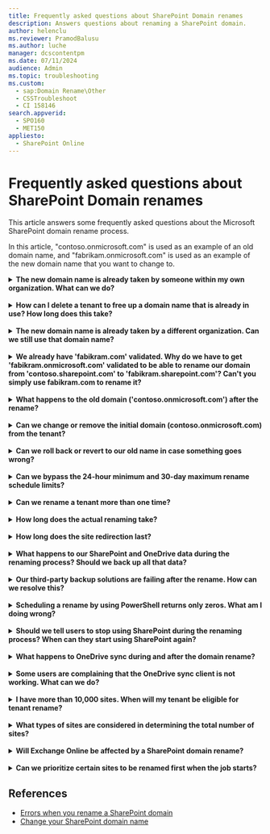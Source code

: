 ```yaml
---
title: Frequently asked questions about SharePoint Domain renames
description: Answers questions about renaming a SharePoint domain.
author: helenclu
ms.reviewer: PramodBalusu
ms.author: luche
manager: dcscontentpm
ms.date: 07/11/2024
audience: Admin
ms.topic: troubleshooting
ms.custom: 
  - sap:Domain Rename\Other
  - CSSTroubleshoot
  - CI 158146
search.appverid: 
  - SPO160
  - MET150
appliesto: 
  - SharePoint Online
---
```


# Frequently asked questions about SharePoint Domain renames

This article answers some frequently asked questions about the Microsoft SharePoint domain rename process.

In this article, "contoso.onmicrosoft.com" is used as an example of an old domain name, and "fabrikam.onmicrosoft.com" is used as an example of the new domain name that you want to change to.

<details>
<summary><b>The new domain name is already taken by someone within my own organization. What can we do?</b></summary>

Contact the other person to get the tenant deleted. This will free up the associated onmicrosoft domain name.

</details>
<br/>
<details>
<summary><b>How can I delete a tenant to free up a domain name that is already in use? How long does this take?</b></summary>

For instructions and more information, see [Delete a tenant](/azure/active-directory/enterprise-users/directory-delete-howto).

</details>
<br/>
<details>
<summary><b>The new domain name is already taken by a different organization. Can we still use that domain name?</b></summary>

Microsoft doesn't disclose any information about the tenant that has your desired domain name. Domains are taken on a first-come, first-served basis. You'll have to choose a different domain name.  

</details>
<br/>
<details>
<summary><b>We already have 'fabikram.com' validated. Why do we have to get 'fabikram.onmicrosoft.com' validated to be able to rename our domain from 'contoso.sharepoint.com' to 'fabikram.sharepoint.com'? Can't you simply use fabikram.com to rename it?</b></summary>

To have all the SharePoint URLs renamed from 'contoso.sharepoint.com' to 'fabrikam.sharepoint.com', you must have the 'fabikram.onmicrosoft.com' domain validated.

</details>
<br/>
<details>
<summary><b>What happens to the old domain ('contoso.onmicrosoft.com') after the rename?</b></summary>

The old domain remains tied to the tenant as the initial domain.  

</details>
<br/>
<details>
<summary><b>Can we change or remove the initial domain (contoso.onmicrosoft.com) from the tenant?</b></summary>

Currently, we don't support changing or removing the initial domain. It remains tied to the tenant.

</details>
<br/>
<details>
<summary><b>Can we roll back or revert to our old name in case something goes wrong?</b></summary>

This is currently not supported. As part of the renaming process, we make sure that any existing issues are addressed and the SharePoint domain 'contoso.sharepoint.com' is renamed to 'fabrikam.sharepoint.com' successfully.

</details>
<br/>
<details>
<summary><b>Can we bypass the 24-hour minimum and 30-day maximum rename schedule limits?</b></summary>

No, you must schedule the rename for more than 24 hours and less than 30 days from the current time.  

</details>
<br/>
<details>
<summary><b>Can we rename a tenant more than one time?</b></summary>

No, you can rename a tenant only one time. If you require an additional renaming, submit a support request by selecting [Rename a Tenant more than once](https://admin.microsoft.com/AdminPortal/?searchSolutions=Rename%20a%20SharePoint%20Tenant%20more%20than%20once). 

</details>
<br/>
<details>
<summary><b>How long does the actual renaming take?</b></summary>

It depends on the number of sites and how busy the service is at the time. An organization that has 1,000 sites usually takes one to two hours to rename. An organization that has 100,000 sites can take a few days to rename.

</details>
<br/>
<details>
<summary><b>How long does the site redirection last?</b></summary>

We haven't removed any redirected sites that were created as part of a tenant renaming. However, this may change in the future. Site redirections last for one year from the completion date of a renaming. During this period, make sure that you remove all URLs that use the old domain name.

</details>
<br/>
<details>
<summary><b>What happens to our SharePoint and OneDrive data during the renaming process? Should we back up all that data?</b></summary>

We don't make any changes to the actual data during a rename. Therefore, an additional backup isn't required.

</details>
<br/>
<details>
<summary><b>Our third-party backup solutions are failing after the rename. How can we resolve this?</b></summary>

Contact the third-party backup providers to determine whether they support the SharePoint Online Tenant rename action.

</details>
<br/>
<details>
<summary><b>Scheduling a rename by using PowerShell returns only zeros. What am I doing wrong?</b></summary>

The most common reason for this issue is that previous versions of SharePoint Online Management Shell are installed on the computer. In this case, uninstall any previous versions by running the following command: 

'Uninstall-Module Microsoft.Online.SharePoint.PowerShell -Force -AllVersions'

Then, install the latest version of the [SharePoint Online Management Shell](https://www.microsoft.com/download/details.aspx?id=35588).

</details>
<br/>
<details>
<summary><b>Should we tell users to stop using SharePoint during the renaming process? When can they start using SharePoint again?</b></summary>

The actual SharePoint Tenant rename doesn't cause business downtime. However, it can cause brief interruptions if someone is trying to access an individual SharePoint site while it's being renamed. We recommend that you take steps to minimize user activity while the rename is running.

</details>
<br/>
<details>
<summary><b>What happens to OneDrive sync during and after the domain rename?</b></summary>

During the rename, the OneDrive sync might fail for a user if the rename process is renaming their OneDrive site at the time of a resync operation. We recommend that all users stop syncing their clients during the rename, although we understand that this might not always be possible.

</details>
<br/>
<details>
<summary><b>Some users are complaining that the OneDrive sync client is not working. What can we do?</b></summary>

If OneDrive sync isn't stopped prior to the rename, issues might occur after the rename. This particular issue is caused by caching within the sync client. To resolve any sync issues, users should sign out and then sign back in to OneDrive after the rename. If this doesn't solve the issue, users should go to OneDrive > **Settings** > **Account**, select **Unlink this PC**, and then re-link the PC. Unlinking and relinking don't delete ay OneDrive data.

</details>
<br/>
<details>
<summary><b>I have more than 10,000 sites. When will my tenant be eligible for tenant rename?</b></summary>

If you have more than 10,000 sites, you must use Advanced Tenant Rename. This is available in SharePoint Advanced Management. Currently, Advanced Tenant Rename supports organizations that have up to 100,000 sites. We're working on increasing that limit further.

</details>
<br/>
<details>
<summary><b>What types of sites are considered in determining the total number of sites?</b></summary>

All sites are considered, including SharePoint, OneDrive, Teams, Channel, and Group-connected sites.

</details>
<br/>
<details>
<summary><b>Will Exchange Online be affected by a SharePoint domain rename?</b></summary>

No, only SharePoint and OneDrive URLs are renamed.

</details>
<br/>
<details>
<summary><b>Can we prioritize certain sites to be renamed first when the job starts?</b></summary>

If you want to prioritize some sites for the rename, you must use Advanced Tenant Rename. This is available in SharePoint Advanced Management. Advanced Tenant Rename enables you to prioritize up to 4,000 sites within your organization to be selected first for renaming when the job starts.

</details>

## References

- [Errors when you rename a SharePoint domain](./errors-when-renaming.md)
- [Change your SharePoint domain name](/sharepoint/tenant-rename)
